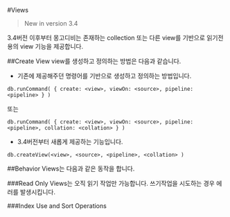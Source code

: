 #Views

>New in version 3.4

3.4버전 이후부터 몽고디비는 존재하는 collection 또는 다른 view를 기반으로 읽기전용의 view 기능을 제공합니다.

##Create View
view를 생성하고 정의하는 방법은 다음과 같습니다.

- 기존에 제공해주던 명령어를 기반으로 생성하고 정의하는 방법입니다.

```
db.runCommand( { create: <view>, viewOn: <source>, pipeline: <pipeline> } )
```
또는

```
db.runCommand( { create: <view>, viewOn: <source>, pipeline: <pipeline>, collation: <collation> } )
```

- 3.4버전부터 새롭게 제공하는 기능입니다.

```
db.createView(<view>, <source>, <pipeline>, <collation> )
```

##Behavior
Views는 다음과 같은 동작을 합니다.

###Read Only
Views는 오직 읽기 작업만 가능합니다. 쓰기작업을 시도하는 경우 에러를 발생시킵니다.

###Index Use and Sort Operations

